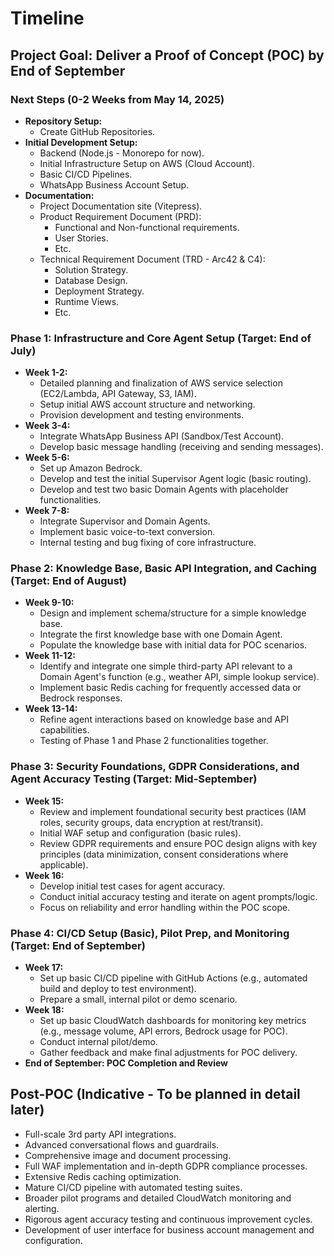 # Timeline

## Project Goal: Deliver a Proof of Concept (POC) by End of September

### Next Steps (0-2 Weeks from May 14, 2025)

*   **Repository Setup:**
    *   Create GitHub Repositories.
*   **Initial Development Setup:**
    *   Backend (Node.js - Monorepo for now).
    *   Initial Infrastructure Setup on AWS (Cloud Account).
    *   Basic CI/CD Pipelines.
    *   WhatsApp Business Account Setup.
*   **Documentation:**
    *   Project Documentation site (Vitepress).
    *   Product Requirement Document (PRD):
        *   Functional and Non-functional requirements.
        *   User Stories.
        *   Etc.
    *   Technical Requirement Document (TRD - Arc42 & C4):
        *   Solution Strategy.
        *   Database Design.
        *   Deployment Strategy.
        *   Runtime Views.
        *   Etc.

### Phase 1: Infrastructure and Core Agent Setup (Target: End of July)
*   **Week 1-2:**
    *   Detailed planning and finalization of AWS service selection (EC2/Lambda, API Gateway, S3, IAM).
    *   Setup initial AWS account structure and networking.
    *   Provision development and testing environments.
*   **Week 3-4:**
    *   Integrate WhatsApp Business API (Sandbox/Test Account).
    *   Develop basic message handling (receiving and sending messages).
*   **Week 5-6:**
    *   Set up Amazon Bedrock.
    *   Develop and test the initial Supervisor Agent logic (basic routing).
    *   Develop and test two basic Domain Agents with placeholder functionalities.
*   **Week 7-8:**
    *   Integrate Supervisor and Domain Agents.
    *   Implement basic voice-to-text conversion.
    *   Internal testing and bug fixing of core infrastructure.

### Phase 2: Knowledge Base, Basic API Integration, and Caching (Target: End of August)
*   **Week 9-10:**
    *   Design and implement schema/structure for a simple knowledge base.
    *   Integrate the first knowledge base with one Domain Agent.
    *   Populate the knowledge base with initial data for POC scenarios.
*   **Week 11-12:**
    *   Identify and integrate one simple third-party API relevant to a Domain Agent's function (e.g., weather API, simple lookup service).
    *   Implement basic Redis caching for frequently accessed data or Bedrock responses.
*   **Week 13-14:**
    *   Refine agent interactions based on knowledge base and API capabilities.
    *   Testing of Phase 1 and Phase 2 functionalities together.

### Phase 3: Security Foundations, GDPR Considerations, and Agent Accuracy Testing (Target: Mid-September)
*   **Week 15:**
    *   Review and implement foundational security best practices (IAM roles, security groups, data encryption at rest/transit).
    *   Initial WAF setup and configuration (basic rules).
    *   Review GDPR requirements and ensure POC design aligns with key principles (data minimization, consent considerations where applicable).
*   **Week 16:**
    *   Develop initial test cases for agent accuracy.
    *   Conduct initial accuracy testing and iterate on agent prompts/logic.
    *   Focus on reliability and error handling within the POC scope.

### Phase 4: CI/CD Setup (Basic), Pilot Prep, and Monitoring (Target: End of September)
*   **Week 17:**
    *   Set up basic CI/CD pipeline with GitHub Actions (e.g., automated build and deploy to test environment).
    *   Prepare a small, internal pilot or demo scenario.
*   **Week 18:**
    *   Set up basic CloudWatch dashboards for monitoring key metrics (e.g., message volume, API errors, Bedrock usage for POC).
    *   Conduct internal pilot/demo.
    *   Gather feedback and make final adjustments for POC delivery.
*   **End of September: POC Completion and Review**

## Post-POC (Indicative - To be planned in detail later)
*   Full-scale 3rd party API integrations.
*   Advanced conversational flows and guardrails.
*   Comprehensive image and document processing.
*   Full WAF implementation and in-depth GDPR compliance processes.
*   Extensive Redis caching optimization.
*   Mature CI/CD pipeline with automated testing suites.
*   Broader pilot programs and detailed CloudWatch monitoring and alerting.
*   Rigorous agent accuracy testing and continuous improvement cycles.
*   Development of user interface for business account management and configuration.